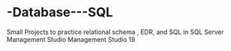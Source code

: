 # -Database---SQL
Small Projects to practice relational schema , EDR, and SQL in SQL Server Management Studio Management Studio 19
